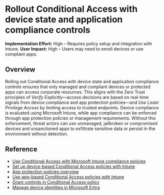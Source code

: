 #  Rollout Conditional Access with device state and application compliance controls

**Implementation Effort:** High – Requires policy setup and integration with Intune.
**User Impact:** High – Users may need to enroll devices or use compliant apps.

## Overview

Rolling out Conditional Access with device state and application compliance controls ensures that only managed and compliant devices or protected apps can access corporate resources. This aligns with the Zero Trust principles of *Verify Explicitly*—access decisions are based on real-time signals from device compliance and app protection policies—and *Use Least Privilege Access* by limiting access to trusted endpoints. Device compliance is evaluated using Microsoft Intune, while app compliance can be enforced through app protection policies or management requirements. Without this enforcement, threat actors can use unmanaged, jailbroken or compromised devices and unsanctioned apps to exfiltrate sensitive data or persist in the environment without detection.

## Reference

* [Use Conditional Access with Microsoft Intune compliance policies](https://learn.microsoft.com/intune/intune-service/protect/conditional-access)
* [Set up device-based Conditional Access policies with Intune](https://learn.microsoft.com/intune/intune-service/protect/create-conditional-access-intune)
* [App protection policies overview](https://learn.microsoft.com/intune/intune-service/apps/app-protection-policy)
* [Use app-based Conditional Access policies with Intune](https://learn.microsoft.com/en-us/intune/intune-service/protect/app-based-conditional-access-intune)
* [Grant controls in Conditional Access policy](https://learn.microsoft.com/entra/identity/conditional-access/concept-conditional-access-grant)
* [Manage device identities in Microsoft Entra](https://learn.microsoft.com/entra/identity/devices/manage-device-identities)
